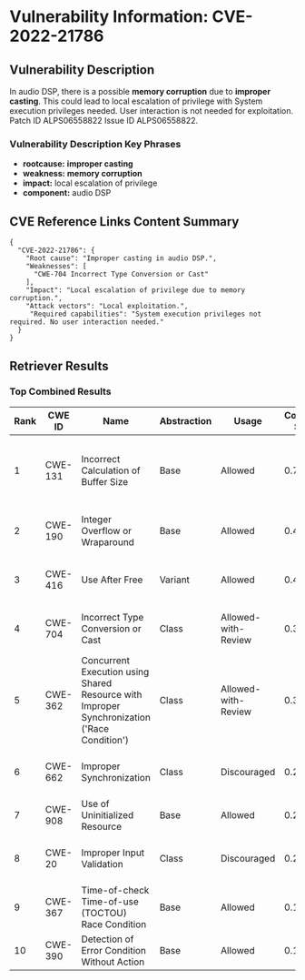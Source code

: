 # Vulnerability Information: CVE-2022-21786

## Vulnerability Description
In audio DSP, there is a possible **memory corruption** due to **improper casting**. This could lead to local escalation of privilege with System execution privileges needed. User interaction is not needed for exploitation. Patch ID ALPS06558822 Issue ID ALPS06558822.

### Vulnerability Description Key Phrases
- **rootcause:** **improper casting**
- **weakness:** **memory corruption**
- **impact:** local escalation of privilege
- **component:** audio DSP

## CVE Reference Links Content Summary
```
{
  "CVE-2022-21786": {
    "Root cause": "Improper casting in audio DSP.",
    "Weaknesses": [
      "CWE-704 Incorrect Type Conversion or Cast"
    ],
    "Impact": "Local escalation of privilege due to memory corruption.",
    "Attack vectors": "Local exploitation.",
     "Required capabilities": "System execution privileges not required. No user interaction needed."
  }
}
```

## Retriever Results

### Top Combined Results

| Rank | CWE ID | Name | Abstraction | Usage | Combined Score | Retrievers | Individual Scores |
|------|--------|------|-------------|-------|---------------|------------|-------------------|
| 1 | CWE-131 | Incorrect Calculation of Buffer Size | Base | Allowed | 0.7346 | dense, sparse, graph | dense: 0.545, sparse: 0.375, graph: 0.691 |
| 2 | CWE-190 | Integer Overflow or Wraparound | Base | Allowed | 0.4652 | dense, sparse | dense: 0.530, sparse: 0.350 |
| 3 | CWE-416 | Use After Free | Variant | Allowed | 0.4390 | dense, sparse | dense: 0.534, sparse: 0.364 |
| 4 | CWE-704 | Incorrect Type Conversion or Cast | Class | Allowed-with-Review | 0.3466 | dense, sparse | dense: 0.578, sparse: 0.526 |
| 5 | CWE-362 | Concurrent Execution using Shared Resource with Improper Synchronization ('Race Condition') | Class | Allowed-with-Review | 0.3220 | sparse, graph | sparse: 0.389, graph: 0.911 |
| 6 | CWE-662 | Improper Synchronization | Class | Discouraged | 0.2452 | sparse, graph | sparse: 0.388, graph: 0.911 |
| 7 | CWE-908 | Use of Uninitialized Resource | Base | Allowed | 0.2289 | sparse | sparse: 0.400 |
| 8 | CWE-20 | Improper Input Validation | Class | Discouraged | 0.2061 | dense, sparse | dense: 0.532, sparse: 0.340 |
| 9 | CWE-367 | Time-of-check Time-of-use (TOCTOU) Race Condition | Base | Allowed | 0.1950 | sparse | sparse: 0.341 |
| 10 | CWE-390 | Detection of Error Condition Without Action | Base | Allowed | 0.1907 | sparse | sparse: 0.333 |

